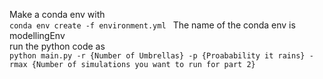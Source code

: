 Make a conda env with  
```conda env create -f environment.yml ``` 
The name of the conda env is modellingEnv  
run the python code as  
```python main.py -r {Number of Umbrellas} -p {Proabability it rains} -rmax {Number of simulations you want to run for part 2} ```
